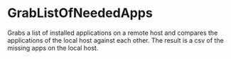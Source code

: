 # GrabListOfNeededApps
Grabs a list of installed applications on a remote host and compares the applications of the local host against each other. The result is a csv of the missing apps on the local host.
